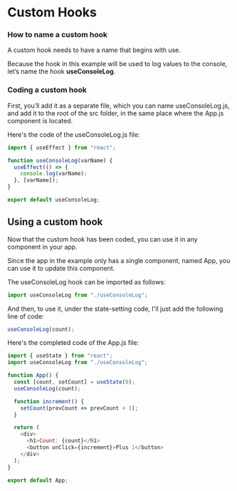 # Custom Hooks

### How to name a custom hook

A custom hook needs to have a name that begins with use.

Because the hook in this example will be used to log values to the console, let’s name the hook <b>useConsoleLog</b>.

### Coding a custom hook

First, you’ll add it as a separate file, which you can name useConsoleLog.js, and add it to the root of the src folder, in the same place where the App.js component is located.

Here's the code of the useConsoleLog.js file:

```Javascript
import { useEffect } from "react";

function useConsoleLog(varName) {
  useEffect(() => {
    console.log(varName);
  }, [varName]);
}

export default useConsoleLog;
```

## Using a custom hook

Now that the custom hook has been coded, you can use it in any component in your app.

Since the app in the example only has a single component, named App, you can use it to update this component.

The useConsoleLog hook can be imported as follows:

```Javascript
import useConsoleLog from "./useConsoleLog";
```

And then, to use it, under the state-setting code, I'll just add the following line of code:

```Javascript
useConsoleLog(count);
```
Here's the completed code of the App.js file:

```Javascript
import { useState } from "react";
import useConsoleLog from "./useConsoleLog";

function App() {
  const [count, setCount] = useState(0);
  useConsoleLog(count);

  function increment() {
    setCount(prevCount => prevCount + 1);
  }

  return (
    <div>
      <h1>Count: {count}</h1>
      <button onClick={increment}>Plus 1</button>
    </div>
  );
}

export default App;
```